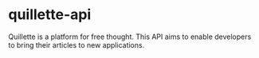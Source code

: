 # quillette-api
Quillette is a platform for free thought. This API aims to enable developers to bring their articles to new applications.

